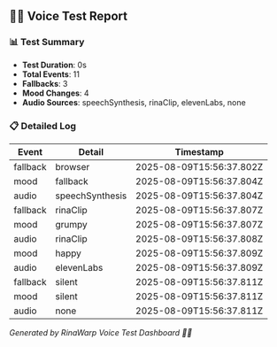 ## 🧜‍♀️ Voice Test Report

### 📊 Test Summary
- **Test Duration**: 0s
- **Total Events**: 11
- **Fallbacks**: 3
- **Mood Changes**: 4
- **Audio Sources**: speechSynthesis, rinaClip, elevenLabs, none

### 📋 Detailed Log
| Event | Detail | Timestamp |
|-------|--------|-----------|
| fallback | browser | 2025-08-09T15:56:37.802Z |
| mood | fallback | 2025-08-09T15:56:37.804Z |
| audio | speechSynthesis | 2025-08-09T15:56:37.804Z |
| fallback | rinaClip | 2025-08-09T15:56:37.807Z |
| mood | grumpy | 2025-08-09T15:56:37.807Z |
| audio | rinaClip | 2025-08-09T15:56:37.808Z |
| mood | happy | 2025-08-09T15:56:37.809Z |
| audio | elevenLabs | 2025-08-09T15:56:37.809Z |
| fallback | silent | 2025-08-09T15:56:37.811Z |
| mood | silent | 2025-08-09T15:56:37.811Z |
| audio | none | 2025-08-09T15:56:37.811Z |

_Generated by RinaWarp Voice Test Dashboard 🧜‍♀️_